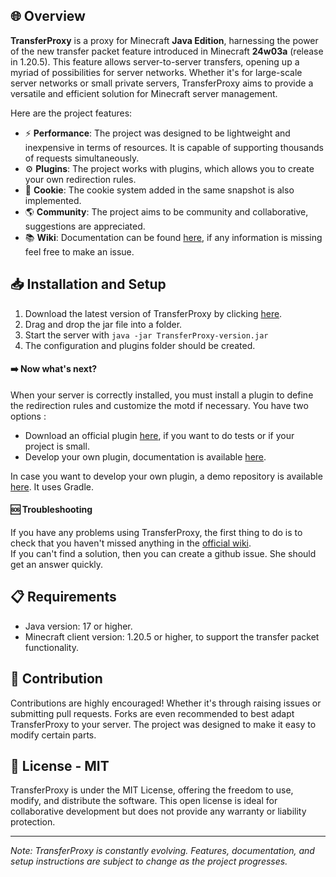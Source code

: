 ## 🌐 Overview

**TransferProxy** is a proxy for Minecraft **Java Edition**, harnessing the power of the new transfer packet feature introduced in Minecraft **24w03a**
(release in 1.20.5). This feature allows server-to-server transfers, opening up a myriad of possibilities for server networks.
Whether it's for large-scale server networks or small private servers, TransferProxy aims to provide a versatile and
efficient solution for Minecraft server management.

Here are the project features:
- ⚡ **Performance**: The project was designed to be lightweight and inexpensive in terms of resources. It is capable of supporting thousands of requests simultaneously.
- ⚙️ **Plugins**: The project works with plugins, which allows you to create your own redirection rules.
- 🍪 **Cookie**: The cookie system added in the same snapshot is also implemented.
- 🌎 **Community**: The project aims to be community and collaborative, suggestions are appreciated.
- 📚 **Wiki**: Documentation can be found [here](https://github.com/Darkkraft/TransferProxy/wiki), if any information is missing feel free to make an issue.

## 📥️ Installation and Setup

1. Download the latest version of TransferProxy by clicking [here](https://github.com/Darkkraft/TransferProxy/releases).
2. Drag and drop the jar file into a folder.
3. Start the server with ``java -jar TransferProxy-version.jar``
4. The configuration and plugins folder should be created.

#### ➡️ Now what's next?

When your server is correctly installed, you must install a plugin to define the redirection rules and customize the motd if necessary. You have two options :
- Download an official plugin [here](https://github.com/Darkkraft/TransferProxy/wiki#official-plugins), if you want to do tests or if your project is small.
- Develop your own plugin, documentation is available [here](https://github.com/Darkkraft/TransferProxy/wiki/Plugins).

In case you want to develop your own plugin, a demo repository is available [here](https://github.com/Darkkraft/TransferProxy-Demo-plugin). It uses Gradle.

#### 🆘 Troubleshooting

If you have any problems using TransferProxy, the first thing to do is to check that you haven't missed anything in the [official wiki](https://github.com/Darkkraft/TransferProxy/wiki).
<br>If you can't find a solution, then you can create a github issue. She should get an answer quickly.

## 📋 Requirements

- Java version: 17 or higher.
- Minecraft client version: 1.20.5 or higher, to support the transfer packet functionality.

## 🔌 Contribution

Contributions are highly encouraged! Whether it's through raising issues or submitting pull requests. Forks are even
recommended to best adapt TransferProxy to your server. The project was designed to make it easy to modify certain
parts.

## 📄 License - MIT

TransferProxy is under the MIT License, offering the freedom to use, modify, and distribute the software. This open
license is ideal for collaborative development but does not provide any warranty or liability protection.

---

*Note: TransferProxy is constantly evolving. Features, documentation, and setup instructions are subject to change as
the project progresses.*
